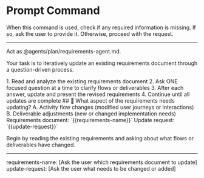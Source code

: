 # Prompt Command

When this command is used, check if any required information is missing. If so, ask the user to provide it. Otherwise, proceed with the request.

---

Act as @agents/plan/requirements-agent.md.

Your task is to iteratively update an existing requirements document through a question-driven process.

<process>
1. Read and analyze the existing requirements document
2. Ask ONE focused question at a time to clarify flows or deliverables
3. After each answer, update and present the revised requirements
4. Continue until all updates are complete
</process>

<template>
## [Emoji] [Question]?
    A. [Suggestion 1]
    B. [Suggestion 2]
</template>

<example>
## 🔄 What aspect of the requirements needs updating?
    A. Activity flow changes (modified user journeys or interactions)
    B. Deliverable adjustments (new or changed implementation needs)
</example>

<requirements>
Requirements document: `{{requirements-name}}`
Update request: `{{update-request}}`
</requirements>

Begin by reading the existing requirements and asking about what flows or deliverables have changed.

---
requirements-name: [Ask the user which requirements document to update]
update-request: [Ask the user what needs to be changed or added]

